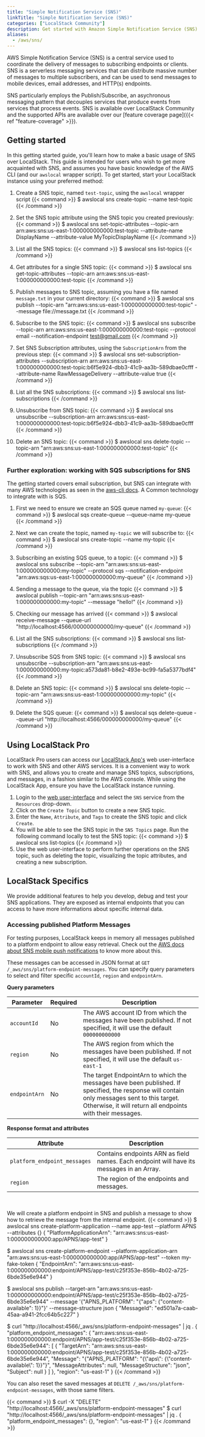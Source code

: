 ```yaml
---
title: "Simple Notification Service (SNS)"
linkTitle: "Simple Notification Service (SNS)"
categories: ["LocalStack Community"]
description: Get started with Amazon Simple Notification Service (SNS) on LocalStack
aliases:
  - /aws/sns/
---
```


AWS Simple Notification Service (SNS) is a central service used to coordinate the delivery of messages to subscribing endpoints or clients. SNS is a serverless messaging services that can distribute massive number of messages to multiple subscribers, and can be used to send messages to mobile devices, email addresses, and HTTP(s) endpoints.

SNS particularly employs the Publish/Subscribe, an asychronous messaging pattern that decouples services that produce events from services that process events. SNS is available over LocalStack Community and the supported APIs are available over our [feature coverage page]({{< ref "feature-coverage" >}}).

## Getting started

In this getting started guide, you'll learn how to make a basic usage of SNS over LocalStack. This guide is intended for users who wish to get more acquainted with SNS, and assumes you have basic knowledge of the AWS CLI (and our `awslocal` wrapper script). To get started, start your LocalStack instance using your preferred method:

1. Create a SNS topic, named `test-topic`, using the `awslocal` wrapper script
   {{< command >}}
   $ awslocal sns create-topic --name test-topic
   {{< /command >}}

2. Set the SNS topic attribute using the SNS topic you created previously:
   {{< command >}}
   $ awslocal sns set-topic-attributes --topic-arn arn:aws:sns:us-east-1:000000000000:test-topic --attribute-name DisplayName --attribute-value MyTopicDisplayName
   {{< /command >}}

3. List all the SNS topics:
   {{< command >}}
   $ awslocal sns list-topics
   {{< /command >}}

4. Get attributes for a single SNS topic:
   {{< command >}}
   $ awslocal sns get-topic-attributes --topic-arn arn:aws:sns:us-east-1:000000000000:test-topic
   {{< /command >}}

5. Publish messages to SNS topic, assuming you have a file named `message.txt` in your current directory:
   {{< command >}}
   $ awslocal sns publish --topic-arn "arn:aws:sns:us-east-1:000000000000:test-topic" --message file://message.txt
   {{< /command >}}

6. Subscribe to the SNS topic:
   {{< command >}}
   $ awslocal sns subscribe --topic-arn arn:aws:sns:us-east-1:000000000000:test-topic --protocol email --notification-endpoint test@gmail.com
   {{< /command >}}

7. Set SNS Subscription attributes, using the `SubscriptionArn` from the previous step:
   {{< command >}}
   $ awslocal sns set-subscription-attributes --subscription-arn arn:aws:sns:us-east-1:000000000000:test-topic:b6f5e924-dbb3-41c9-aa3b-589dbae0cfff --attribute-name RawMessageDelivery --attribute-value true
   {{< /command >}}

8. List all the SNS subscriptions:
   {{< command >}}
   $ awslocal sns list-subscriptions
   {{< /command >}}

9. Unsubscribe from SNS topic:
   {{< command >}}
   $ awslocal sns unsubscribe --subscription-arn arn:aws:sns:us-east-1:000000000000:test-topic:b6f5e924-dbb3-41c9-aa3b-589dbae0cfff
   {{< /command >}}

10. Delete an SNS topic:
   {{< command >}}
   $ awslocal sns delete-topic --topic-arn "arn:aws:sns:us-east-1:000000000000:test-topic"
   {{< /command >}}


### Further exploration: working with SQS subscriptions for SNS

The getting started covers email subscription, but SNS can integrate with many AWS technologies as seen in the [aws-cli docs](https://docs.aws.amazon.com/cli/latest/reference/sns/subscribe.html). A Common technology to integrate with is SQS.

1. First we need to ensure we create an SQS queue named `my-queue`:
   {{< command >}}
   $ awslocal sqs create-queue --queue-name my-queue
   {{< /command >}}

2. Next we can create the topic, named `my-topic` we will subscribe to:
   {{< command >}}
   $ awslocal sns create-topic --name my-topic
   {{< /command >}}

3. Subscribing an existing SQS queue, to a topic:
   {{< command >}}
   $ awslocal sns subscribe --topic-arn "arn:aws:sns:us-east-1:000000000000:my-topic" --protocol sqs --notification-endpoint "arn:aws:sqs:us-east-1:000000000000:my-queue"
   {{< /command >}}

4. Sending a message to the queue, via the topic
   {{< command >}}
   $ awslocal publish --topic-arn "arn:aws:sns:us-east-1:000000000000:my-topic" --message "hello!"
   {{< /command >}}

5. Checking our message has arrived
   {{< command >}}
   $ awslocal receive-message --queue-url "http://localhost:4566/000000000000/my-queue"
   {{< /command >}}

6. List all the SNS subscriptions:
   {{< command >}}
   $ awslocal sns list-subscriptions
   {{< /command >}}

7. Unsubscribe SQS from SNS topic:
   {{< command >}}
   $ awslocal sns unsubscribe --subscription-arn "arn:aws:sns:us-east-1:000000000000:my-topic:a573da81-b8e2-493e-bc99-fa5a5377bdf4"
   {{< /command >}}

8. Delete an SNS topic:
   {{< command >}}
   $ awslocal sns delete-topic --topic-arn "arn:aws:sns:us-east-1:000000000000:my-topic"
   {{< /command >}}

9. Delete the SQS queue:
   {{< command >}}
   $ awslocal sqs delete-queue --queue-url "http://localhost:4566/000000000000/my-queue"
   {{< /command >}}


## Using LocalStack Pro

LocalStack Pro users can access our [LocalStack App's](https://app.localstack.cloud) web user-interface to work with SNS and other AWS services. It is a convenient way to work with SNS, and allows you to create and manage SNS topics, subscriptions, and messages, in a fashion similar to the AWS console. While using the LocalStack App, ensure you have the LocalStack instance running.

1. Login to the [web user-interface](https://app.localstack.cloud) and select the `SNS` service from the `Resources` drop-down.
2. Click on the `Create Topic` button to create a new SNS topic.
3. Enter the `Name`, `Attribute`, and `Tags` to create the SNS topic and click `Create`.
4. You will be able to see the SNS topic in the `SNS Topics` page. Run the following command locally to test the SNS topic:
   {{< command >}}
   $ awslocal sns list-topics
   {{< /command >}}
5. Use the web user-interface to perform further operations on the SNS topic, such as deleting the topic, visualizing the topic attributes, and creating a new subscription.

## LocalStack Specifics
We provide additional features to help you develop, debug and test your SNS applications. They are exposed as internal endpoints that you can access to have more informations about specific internal data.  

### Accessing published Platform Messages

For testing purposes, LocalStack keeps in memory all messages published to a platform endpoint to allow easy retrieval. Check out the [AWS docs about SNS mobile push notifications](https://docs.aws.amazon.com/sns/latest/dg/sns-mobile-application-as-subscriber.html) to know more about this.

These messages can be accessed in JSON format at `GET /_aws/sns/platform-endpoint-messages`. You can specify query parameters to select and filter specific `accountId`, `region` and `endpointArn`.

__Query parameters__

| Parameter | Required | Description |
| - | - | - |
| `accountId` | No | The AWS account ID from which the messages have been published. If not specified, it will use the default `000000000000` |
| `region` | No | The AWS region from which the messages have been published. If not specified, it will use the default `us-east-1` |
| `endpointArn` | No | The target EndpointArn to which the messages have been published. If specified, the response will contain only messages sent to this target. Otherwise, it will return all endpoints with their messages. |

__Response format and attributes__

| Attribute | Description |
| - | - |
| `platform_endpoint_messages` | Contains endpoints ARN as field names. Each endpoint will have its messages in an Array. |
| `region` | The region of the endpoints and messages. | 

<br>

We will create a platform endpoint in SNS and publish a message to show how to retrieve the message from the internal endpoint. 
{{< command >}}
$ awslocal sns create-platform-application --name app-test --platform APNS --attributes {}
{
    "PlatformApplicationArn": "arn:aws:sns:us-east-1:000000000000:app/APNS/app-test"
}

$ awslocal sns create-platform-endpoint --platform-application-arn "arn:aws:sns:us-east-1:000000000000:app/APNS/app-test" --token my-fake-token
{
    "EndpointArn": "arn:aws:sns:us-east-1:000000000000:endpoint/APNS/app-test/c25f353e-856b-4b02-a725-6bde35e6e944"
}

$ awslocal sns publish --target-arn "arn:aws:sns:us-east-1:000000000000:endpoint/APNS/app-test/c25f353e-856b-4b02-a725-6bde35e6e944" --message '{"APNS_PLATFORM": "{\"aps\": {\"content-available\": 1}}"}' --message-structure json
{
    "MessageId": "ed501a7a-caab-45aa-a941-2fcc64b5c227"
}

$ curl "http://localhost:4566/_aws/sns/platform-endpoint-messages" | jq .
{
  "platform_endpoint_messages": {
    "arn:aws:sns:us-east-1:000000000000:endpoint/APNS/app-test/c25f353e-856b-4b02-a725-6bde35e6e944": [
      {
        "TargetArn": "arn:aws:sns:us-east-1:000000000000:endpoint/APNS/app-test/c25f353e-856b-4b02-a725-6bde35e6e944",
        "Message": "{\"APNS_PLATFORM\": \"{\\\"aps\\\": {\\\"content-available\\\": 1}}\"}",
        "MessageAttributes": null,
        "MessageStructure": "json",
        "Subject": null
      }
    ]
  },
  "region": "us-east-1"
}
{{< /command >}}

You can also reset the saved messages at `DELETE /_aws/sns/platform-endpoint-messages`, with those same filters.

{{< command >}}
$ curl -X "DELETE" "http://localhost:4566/_aws/sns/platform-endpoint-messages"
$ curl "http://localhost:4566/_aws/sns/platform-endpoint-messages" | jq .
{
  "platform_endpoint_messages": {},
  "region": "us-east-1"
}
{{< /command >}}
